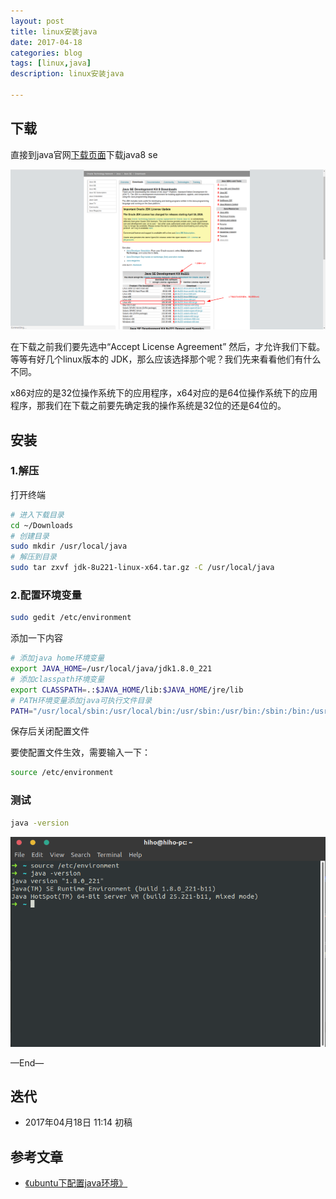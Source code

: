 ```yaml
---
layout: post
title: linux安装java
date: 2017-04-18
categories: blog
tags: [linux,java]
description: linux安装java

---
```


## 下载

直接到java官网[下载页面](https://www.oracle.com/technetwork/java/javase/downloads/jdk8-downloads-2133151.html)下载java8 se

![1.png](/source/images/linux-java/1.png)

在下载之前我们要先选中“Accept License Agreement” 然后，才允许我们下载。
等等有好几个linux版本的 JDK，那么应该选择那个呢？我们先来看看他们有什么不同。

x86对应的是32位操作系统下的应用程序，x64对应的是64位操作系统下的应用程序，那我们在下载之前要先确定我的操作系统是32位的还是64位的。

## 安装


### 1.解压

打开终端

```bash
# 进入下载目录
cd ~/Downloads
# 创建目录
sudo mkdir /usr/local/java 
# 解压到目录
sudo tar zxvf jdk-8u221-linux-x64.tar.gz -C /usr/local/java

```


### 2.配置环境变量

```bash
sudo gedit /etc/environment
```

添加一下内容

```bash
# 添加java home环境变量
export JAVA_HOME=/usr/local/java/jdk1.8.0_221
# 添加classpath环境变量
export CLASSPATH=.:$JAVA_HOME/lib:$JAVA_HOME/jre/lib
# PATH环境变量添加java可执行文件目录
PATH="/usr/local/sbin:/usr/local/bin:/usr/sbin:/usr/bin:/sbin:/bin:/usr/games:/usr/local/games:$JAVA_HOME/bin"
```


保存后关闭配置文件

要使配置文件生效，需要输入一下：

```bash
source /etc/environment
```

### 测试

```bash
java -version 
```

![2.png](/source/images/linux-java/2.png)

—End—

## 迭代


* 2017年04月18日 11:14 初稿

## 参考文章
- [《ubuntu下配置java环境》](https://www.cnblogs.com/fnng/archive/2013/01/30/2883815.html)




